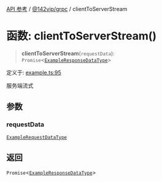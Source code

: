 [API 参考](../../../index.md) / [@142vip/grpc](../index.md) / clientToServerStream

# 函数: clientToServerStream()

> **clientToServerStream**(`requestData`): `Promise`\<[`ExampleResponseDataType`](../interfaces/ExampleResponseDataType.md)\>

定义于: [example.ts:95](https://github.com/142vip/core-x/blob/d978b443ed1221c42602080459c0a22aae31b2d5/packages/grpc/src/example.ts#L95)

服务端流式

## 参数

### requestData

[`ExampleRequestDataType`](../interfaces/ExampleRequestDataType.md)

## 返回

`Promise`\<[`ExampleResponseDataType`](../interfaces/ExampleResponseDataType.md)\>
